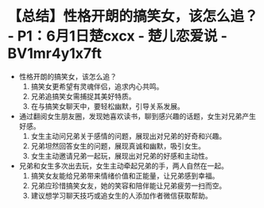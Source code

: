 # 【总结】性格开朗的搞笑女，该怎么追？ - P1：6月1日楚cxcx - 楚儿恋爱说 - BV1mr4y1x7ft

-   性格开朗的搞笑女，该怎么追？
    1.  搞笑女更希望有灵魂伴侣，追求内心共鸣。
    2.  兄弟追搞笑女需捕捉其美好特质。
    3.  在与搞笑女聊天中，要轻松幽默，引导关系发展。
-   通过翻阅女生朋友圈，发现她喜欢读书，聊到感兴趣的话题，女生对兄弟产生好感。
    1.  女生主动问兄弟关于感情的问题，展现出对兄弟的好奇和兴趣。
    2.  兄弟坦然回答女生的问题，展现真诚和幽默，吸引女生。
    3.  女生主动邀请兄弟一起玩，展现出对兄弟的好感和主动性。
-   兄弟和女生多次出去玩，女生主动牵起兄弟的手，两人自然在一起。
    1.  搞笑女友能给兄弟带来情绪价值和正能量，让兄弟感到幸福。
    2.  兄弟应珍惜搞笑女友，她的笑容和陪伴能让兄弟疲劳一扫而空。
    3.  建议想学习聊天技巧或追女生的人添加作者微信获取帮助。